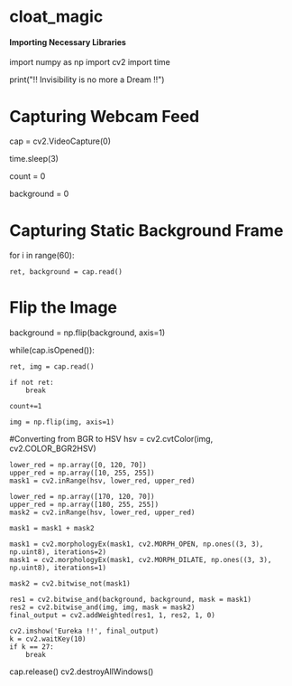 # cloat_magic
#### Importing Necessary Libraries ####

import numpy as np
import cv2
import time


print("!! Invisibility is no more a Dream !!")

# Capturing Webcam Feed
cap = cv2.VideoCapture(0)

time.sleep(3)

count = 0

background = 0

# Capturing Static Background Frame

for i in range(60):

    ret, background = cap.read()


# Flip the Image

background = np.flip(background, axis=1)

while(cap.isOpened()):

    ret, img = cap.read()

    if not ret:
        break

    count+=1

    img = np.flip(img, axis=1)

#Converting from BGR to HSV
    hsv = cv2.cvtColor(img, cv2.COLOR_BGR2HSV)

    lower_red = np.array([0, 120, 70])
    upper_red = np.array([10, 255, 255])
    mask1 = cv2.inRange(hsv, lower_red, upper_red)

    lower_red = np.array([170, 120, 70])
    upper_red = np.array([180, 255, 255])
    mask2 = cv2.inRange(hsv, lower_red, upper_red)

    mask1 = mask1 + mask2

    mask1 = cv2.morphologyEx(mask1, cv2.MORPH_OPEN, np.ones((3, 3), np.uint8), iterations=2)
    mask1 = cv2.morphologyEx(mask1, cv2.MORPH_DILATE, np.ones((3, 3), np.uint8), iterations=1)

    mask2 = cv2.bitwise_not(mask1)

    res1 = cv2.bitwise_and(background, background, mask = mask1)
    res2 = cv2.bitwise_and(img, img, mask = mask2)
    final_output = cv2.addWeighted(res1, 1, res2, 1, 0)

    cv2.imshow('Eureka !!', final_output)
    k = cv2.waitKey(10)
    if k == 27:
        break

cap.release()
cv2.destroyAllWindows()
